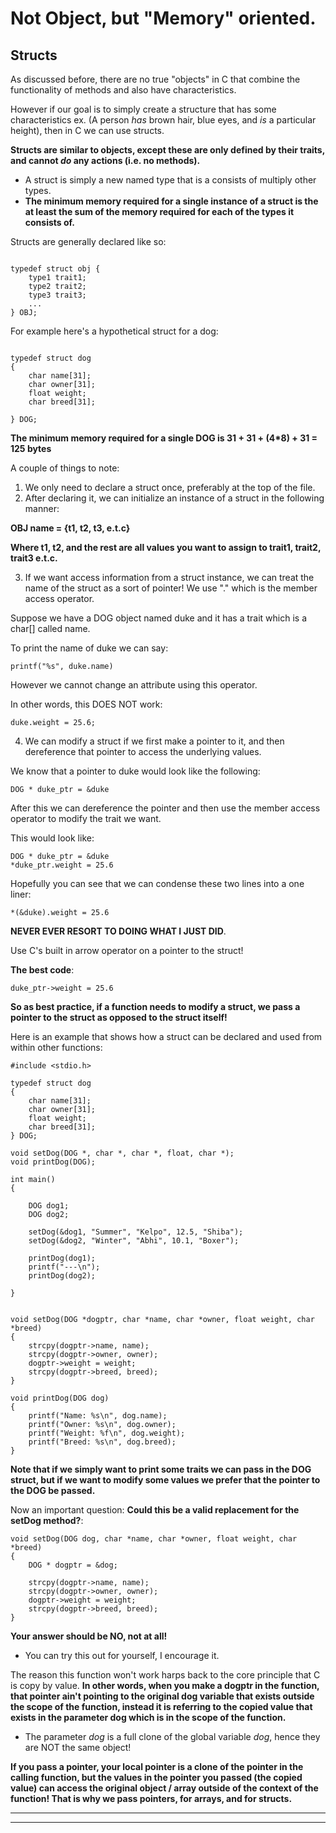 # Not Object, but "Memory" oriented.

## Structs

As discussed before, there are no true "objects" in C that combine the functionality 
of methods and also have characteristics.

However if our goal is to simply create a structure that has some
characteristics ex. (A person *has* brown hair, blue eyes, and *is* a particular height),
then in C we can use structs.

**Structs are similar to objects, except these are only defined by their traits,
and cannot *do* any actions (i.e. no methods).**

- A struct is simply a new named type that is a consists of multiply other types.
- **The minimum memory required for a single instance of a struct is the
at least the sum of the memory required for each of the types it consists of.**

Structs are generally declared like so:

```

typedef struct obj {
    type1 trait1;
    type2 trait2;
    type3 trait3;
    ...
} OBJ;

```

For example here's a hypothetical struct for a dog:

```

typedef struct dog
{
    char name[31];
    char owner[31];
    float weight;
    char breed[31];

} DOG;

```
**The minimum memory required for a single DOG is 31 + 31 + (4*8) + 31 = 125 bytes**


A couple of things to note:

1) We only need to declare a struct once, preferably at the top of the file.
2) After declaring it, we can initialize an instance of a struct in the following manner:

**OBJ name = {t1, t2, t3, e.t.c}**

**Where t1, t2, and the rest are all values you want to assign to trait1, trait2, trait3 e.t.c.**

3) If we want access information from a struct instance, we can treat the name
of the struct as a sort of pointer! We use "." which is the member access operator.

Suppose we have a DOG object named duke and it has a trait which is a char[] called name.

To print the name of duke we can say:

```
printf("%s", duke.name)
```

However we cannot change an attribute using this operator.

In other words, this DOES NOT work:

```
duke.weight = 25.6;
```

4) We can modify a struct if we first make a pointer to it, and then
dereference that pointer to access the underlying values.

We know that a pointer to duke would look like the following:

```
DOG * duke_ptr = &duke
```

After this we can dereference the pointer and then use the member access
operator to modify the trait we want.

This would look like:

```
DOG * duke_ptr = &duke
*duke_ptr.weight = 25.6
```

Hopefully you can see that we can condense these two lines into a one liner:

```
*(&duke).weight = 25.6
```

**NEVER EVER RESORT TO DOING WHAT I JUST DID**. 

Use C's built in arrow operator on a pointer to the struct!

**The best code**:

```
duke_ptr->weight = 25.6
```

**So as best practice, if a function needs to modify a struct, we pass
a pointer to the struct as opposed to the struct itself!**


Here is an example that shows how a struct can be declared and used from within
other functions:

```
#include <stdio.h>

typedef struct dog
{
    char name[31];
    char owner[31];
    float weight;
    char breed[31];
} DOG;

void setDog(DOG *, char *, char *, float, char *);
void printDog(DOG);

int main()
{

    DOG dog1;
    DOG dog2;

    setDog(&dog1, "Summer", "Kelpo", 12.5, "Shiba");
    setDog(&dog2, "Winter", "Abhi", 10.1, "Boxer");

    printDog(dog1);
    printf("---\n");
    printDog(dog2);

}


void setDog(DOG *dogptr, char *name, char *owner, float weight, char *breed)
{
    strcpy(dogptr->name, name);
    strcpy(dogptr->owner, owner);
    dogptr->weight = weight;
    strcpy(dogptr->breed, breed);
}

void printDog(DOG dog)
{
    printf("Name: %s\n", dog.name);
    printf("Owner: %s\n", dog.owner);
    printf("Weight: %f\n", dog.weight);
    printf("Breed: %s\n", dog.breed);
}

```

**Note that if we simply want to print some traits we can pass in the DOG struct,
but if we want to modify some values we prefer that the pointer to the DOG be passed.**

Now an important question: **Could this be a valid replacement for the setDog method?**:

```
void setDog(DOG dog, char *name, char *owner, float weight, char *breed)
{
    DOG * dogptr = &dog;

    strcpy(dogptr->name, name);
    strcpy(dogptr->owner, owner);
    dogptr->weight = weight;
    strcpy(dogptr->breed, breed);
}
```

**Your answer should be NO, not at all!**

- You can try this out for yourself, I encourage it.

The reason this function won't work harps back to the core principle that
C is copy by value. **In other words, when you make a dogptr in the function,
that pointer ain't pointing to the original dog variable that exists outside
the scope of the function, instead it is referring to the copied value that
exists in the parameter dog which is in the scope of the function.**

- The parameter *dog* is a full clone of the global variable *dog*, hence they are
NOT the same object!

**If you pass a pointer, your local pointer is a clone of the pointer in the calling
function, but the values in the pointer you passed (the copied value) can access
the original object / array outside of the context of the function! That is why
we pass pointers, for arrays, and for structs.**

---



---

